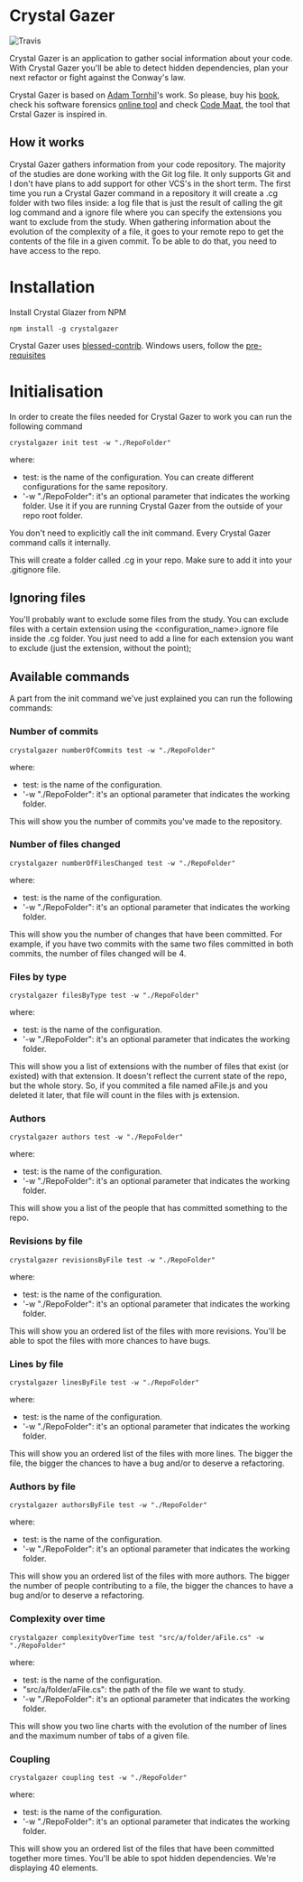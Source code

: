 # Crystal Gazer
![Travis](https://travis-ci.org/vgaltes/CrystalGlazer.svg?branch=master)

Crystal Gazer is an application to gather social information about your code. With Crystal Gazer you'll be able to detect hidden dependencies, plan your next refactor or fight against the Conway's law.

Crystal Gazer is based on [Adam Tornhil](https://twitter.com/AdamTornhill)'s work. So please, buy his [book](https://www.amazon.co.uk/Your-Code-Crime-Scene-Bottlenecks/dp/1680500384), check his software forensics [online tool](https://codescene.io/) and check [Code Maat](https://github.com/adamtornhill/code-maat), the tool that Crstal Gazer is inspired in.


## How it works
Crystal Gazer gathers information from your code repository. The majority of the studies are done working with the Git log file. It only supports Git and I don't have plans to add support for other VCS's in the short term. The first time you run a Crystal Gazer command in a repository it will create a .cg folder with two files inside: a log file that is just the result of calling the git log command and a ignore file where you can specify the extensions you want to exclude from the study. When gathering information about the evolution of the complexity of a file, it goes to your remote repo to get the contents of the file in a given commit. To be able to do that, you need to have access to the repo.

# Installation

Install Crystal Glazer from NPM

```
npm install -g crystalgazer
```

Crystal Gazer uses [blessed-contrib](https://github.com/yaronn/blessed-contrib). Windows users, follow the [pre-requisites](http://webservices20.blogspot.co.uk/2015/04/running-terminal-dashboards-on-windows.html)

# Initialisation
In order to create the files needed for Crystal Gazer to work you can run the following command

```
crystalgazer init test -w "./RepoFolder"
```
where:
- test: is the name of the configuration. You can create different configurations for the same repository.
- '-w "./RepoFolder": it's an optional parameter that indicates the working folder. Use it if you are running Crystal Gazer from the outside of your repo root folder.

You don't need to explicitly call the init command. Every Crystal Gazer command calls it internally.

This will create a folder called .cg in your repo. Make sure to add it into your .gitignore file.

## Ignoring files
You'll probably want to exclude some files from the study. You can exclude files with a certain extension using the <configuration_name>.ignore file inside the .cg folder. You just need to add a line for each extension you want to exclude (just the extension, without the point);

## Available commands

A part from the init command we've just explained you can run the following commands:

### Number of commits

```
crystalgazer numberOfCommits test -w "./RepoFolder"
```

where:
- test: is the name of the configuration.
- '-w "./RepoFolder": it's an optional parameter that indicates the working folder.

This will show you the number of commits you've made to the repository.

### Number of files changed

```
crystalgazer numberOfFilesChanged test -w "./RepoFolder"
```

where:
- test: is the name of the configuration.
- '-w "./RepoFolder": it's an optional parameter that indicates the working folder.

This will show you the number of changes that have been committed. For example, if you have two commits with the same two files committed in both commits, the number of files changed will be 4.

### Files by type

```
crystalgazer filesByType test -w "./RepoFolder"
```

where:
- test: is the name of the configuration.
- '-w "./RepoFolder": it's an optional parameter that indicates the working folder.

This will show you a list of extensions with the number of files that exist (or existed) with that extension. It doesn't reflect the current state of the repo, but the whole story. So, if you commited a file named aFile.js and you deleted it later, that file will count in the files with js extension.

### Authors

```
crystalgazer authors test -w "./RepoFolder"
```

where:
- test: is the name of the configuration.
- '-w "./RepoFolder": it's an optional parameter that indicates the working folder.

This will show you a list of the people that has committed something to the repo.

### Revisions by file

```
crystalgazer revisionsByFile test -w "./RepoFolder"
```

where:
- test: is the name of the configuration.
- '-w "./RepoFolder": it's an optional parameter that indicates the working folder.

This will show you an ordered list of the files with more revisions. You'll be able to spot the files with more chances to have bugs.

### Lines by file

```
crystalgazer linesByFile test -w "./RepoFolder"
```

where:
- test: is the name of the configuration.
- '-w "./RepoFolder": it's an optional parameter that indicates the working folder.

This will show you an ordered list of the files with more lines. The bigger the file, the bigger the chances to have a bug and/or to deserve a refactoring.

### Authors by file

```
crystalgazer authorsByFile test -w "./RepoFolder"
```

where:
- test: is the name of the configuration.
- '-w "./RepoFolder": it's an optional parameter that indicates the working folder.

This will show you an ordered list of the files with more authors. The bigger the number of people contributing to a file, the bigger the chances to have a bug and/or to deserve a refactoring.

### Complexity over time

```
crystalgazer complexityOverTime test "src/a/folder/aFile.cs" -w "./RepoFolder"
```

where:
- test: is the name of the configuration.
- "src/a/folder/aFile.cs": the path of the file we want to study.
- '-w "./RepoFolder": it's an optional parameter that indicates the working folder.

This will show you two line charts with the evolution of the number of lines and the maximum number of tabs of a given file.

### Coupling

```
crystalgazer coupling test -w "./RepoFolder"
```

where:
- test: is the name of the configuration.
- '-w "./RepoFolder": it's an optional parameter that indicates the working folder.

This will show you an ordered list of the files that have been committed together more times. You'll be able to spot hidden dependencies. We're displaying 40 elements.